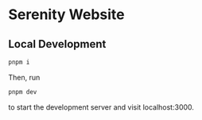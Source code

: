 # Serenity Website

## Local Development

```sh
pnpm i
```

Then, run

```sh
pnpm dev
```

to start the development server and visit localhost:3000.
